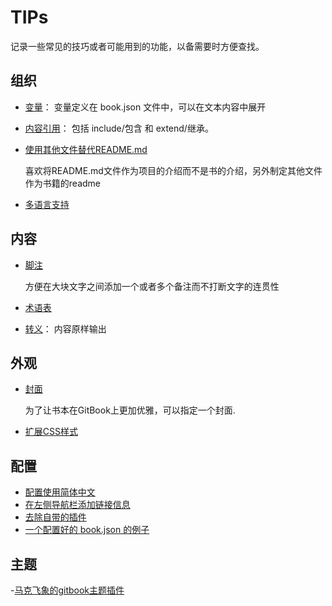 # TIPs

记录一些常见的技巧或者可能用到的功能，以备需要时方便查找。

## 组织

- [变量](https://chrisniael.gitbooks.io/gitbook-documentation/content/format/templating.html)： 变量定义在 book.json 文件中，可以在文本内容中展开
- [内容引用](https://chrisniael.gitbooks.io/gitbook-documentation/content/format/conrefs.html)： 包括 include/包含 和 extend/继承。

- [使用其他文件替代README.md](https://chrisniael.gitbooks.io/gitbook-documentation/content/format/introduction.html)

	喜欢将README.md文件作为项目的介绍而不是书的介绍，另外制定其他文件作为书籍的readme

- [多语言支持](https://chrisniael.gitbooks.io/gitbook-documentation/content/format/languages.html)

## 内容

- [脚注](https://chrisniael.gitbooks.io/gitbook-documentation/content/format/markdown.html)

	方便在大块文字之间添加一个或者多个备注而不打断文字的连贯性

- [术语表](https://chrisniael.gitbooks.io/gitbook-documentation/content/format/glossary.html)
- [转义](https://chrisniael.gitbooks.io/gitbook-documentation/content/format/templating.html)： 内容原样输出

## 外观

- [封面](https://chrisniael.gitbooks.io/gitbook-documentation/content/format/cover.html)

	为了让书本在GitBook上更加优雅，可以指定一个封面.

- [扩展CSS样式](https://chrisniael.gitbooks.io/gitbook-documentation/content/styling/book.html)

## 配置

- [配置使用简体中文](http://gitbook.zhangjikai.com/settings.html)
- [在左侧导航栏添加链接信息](http://gitbook.zhangjikai.com/settings.html)
- [去除自带的插件](http://gitbook.zhangjikai.com/settings.html)
- [一个配置好的 book.json 的例子](http://gitbook.zhangjikai.com/bookjson.html)

## 主题

-[马克飞象的gitbook主题插件](https://www.npmjs.com/package/gitbook-theme-maxiang)


